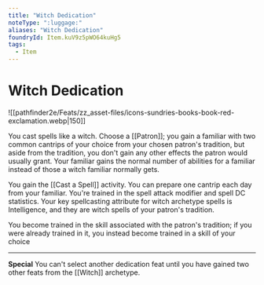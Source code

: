 ```yaml
---
title: "Witch Dedication"
noteType: ":luggage:"
aliases: "Witch Dedication"
foundryId: Item.kuV9z5pWO64kuHg5
tags:
  - Item
---
```


# Witch Dedication
![[pathfinder2e/Feats/zz_asset-files/icons-sundries-books-book-red-exclamation.webp|150]]

You cast spells like a witch. Choose a [[Patron]]; you gain a familiar with two common cantrips of your choice from your chosen patron's tradition, but aside from the tradition, you don't gain any other effects the patron would usually grant. Your familiar gains the normal number of abilities for a familiar instead of those a witch familiar normally gets.

You gain the [[Cast a Spell]] activity. You can prepare one cantrip each day from your familiar. You're trained in the spell attack modifier and spell DC statistics. Your key spellcasting attribute for witch archetype spells is Intelligence, and they are witch spells of your patron's tradition.

You become trained in the skill associated with the patron's tradition; if you were already trained in it, you instead become trained in a skill of your choice

* * *

**Special** You can't select another dedication feat until you have gained two other feats from the [[Witch]] archetype.
